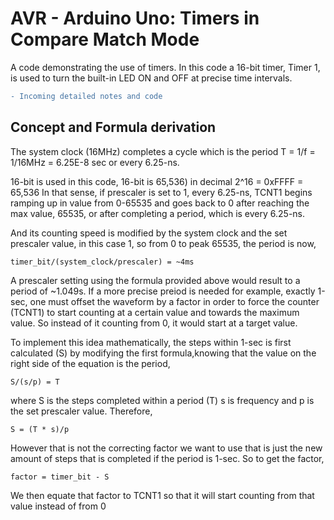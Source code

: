 # AVR - Arduino Uno: Timers in Compare Match Mode
A code demonstrating the use of timers. In this code a 16-bit timer, Timer 1, is used to turn the built-in LED ON and OFF at precise time intervals.

```diff
- Incoming detailed notes and code
```


## Concept and Formula derivation
The system clock (16MHz) completes a cycle which is the period
T = 1/f = 1/16MHz = 6.25E-8 sec or every 6.25-ns.
	
16-bit is used in this code, 16-bit is 65,536) in decimal
2^16 = 0xFFFF = 65,536
In that sense, if prescaler is set to 1, every 6.25-ns,
TCNT1  begins ramping up in value from 0-65535 and goes
back to 0 after reaching the max value, 65535, or after
completing a period, which is every 6.25-ns.
	
And its counting speed is modified by the system clock and
the set prescaler value, in this case 1, so from 0 to peak
65535, the period is now, 
```
timer_bit/(system_clock/prescaler) = ~4ms
```	
A prescaler setting using the formula provided above would result to
a period of ~1.049s. If a more precise preiod is needed for example, 
exactly 1-sec, one must offset the waveform by a factor in order
to force the counter (TCNT1) to start counting at a certain value
and towards the maximum value. So instead of it counting from 0,
it would start at a target value.
	
To implement this idea mathematically, the steps within 1-sec is
first calculated (S) by modifying the first formula,knowing that
the value on the right side of the equation is the period,
```
S/(s/p) = T
```
where S is the steps completed within a period (T)
s is frequency and p is the set prescaler value. Therefore,
```
S = (T * s)/p
```
	
However that is not the correcting factor we want to use
that is just the new amount of steps that is completed
if the period is 1-sec. So to get the factor, 
```
factor = timer_bit - S
```
We then equate that factor to TCNT1 so that it will
start counting from that value instead of from 0
